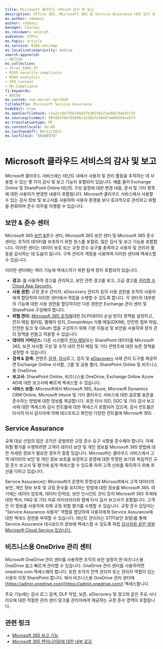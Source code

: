 ```yaml
---
title: Microsoft 클라우드 서비스의 감사 및 보고
description: Office 365, Microsoft 365 및 Service Assurance 내의 감사 및 보고 기능에 대한 개요입니다.
ms.author: robmazz
author: robmazz
manager: laurawi
ms.reviewer: sosstah
audience: ITPro
ms.topic: article
ms.service: O365-seccomp
ms.localizationpriority: medium
search.appverid:
- MET150
ms.collection:
- Strat_O365_IP
- M365-security-compliance
- M365-analytics
- SPO_Content
- MS-Compliance
f1.keywords:
- NOCSH
ms.custom: seo-marvel-apr2020
titleSuffix: Microsoft Service Assurance
hideEdit: true
ms.openlocfilehash: c1a2cc9e770678683fb3823da73ed667de6d1f2b
ms.sourcegitcommit: 997dd3f66f65686c2e38b7e30e67add426dce5f3
ms.translationtype: MT
ms.contentlocale: ko-KR
ms.lasthandoff: 09/12/2021
ms.locfileid: "59160374"
---
```

# <a name="auditing-and-reporting-in-microsoft-cloud-services"></a>Microsoft 클라우드 서비스의 감사 및 보고

Microsoft 클라우드 서비스에는 테넌트 내에서 사용자 및 관리 활동을 추적하는 데 사용할 수 있는 몇 가지 감사 및 보고 기능이 포함되어 있습니다. 예를 들어 Exchange Online 및 SharePoint Online 테넌트 구성 설정에 대한 변경 내용, 문서 및 기타 항목에 대한 사용자가 변경한 내용이 포함됩니다. Microsoft 클라우드 서비스에서 사용할 수 있는 감사 정보 및 보고서를 사용하여 사용자 환경을 보다 효과적으로 관리하고 위험을 완화하며 준수 의무를 이행할 수 있습니다.

## <a name="security--compliance-centers"></a>보안 & 준수 센터

Microsoft 365 [보안 &](https://protection.office.com)준수 센터, Microsoft 365 [](https://security.microsoft.com)보안 센터 및 Microsoft 365 [](https://compliance.microsoft.com) 준수 센터는 조직의 데이터를 보호하기 위한 원스톱 포털로, 많은 감사 및 보고 기능을 포함합니다. 이러한 센터는 데이터 보호 또는 규정 준수 요구를 충족하고 사용자 및 관리자 활동을 감사하는 데 도움이 됩니다. 구독 관리자 계정을 사용하여 이러한 센터에 액세스할 수 있습니다.

이러한 센터에는 여러 기능에 액세스하기 위한 탐색 창이 포함되어 있습니다.

- **경고:** 를 사용하여 경고를 관리하고, 보안 관련 경고를 보고, 고급 경고를 [관리할 수 Cloud App Security.](/cloud-app-security/what-is-cloud-app-security)
- **사용 권한:** 규정 준수 [](/microsoft-365/security/office-365-security/grant-access-to-the-security-and-compliance-center) 관리자, eDiscovery 관리자 등의 사용 권한을 조직의 사용자에게 할당하여 이러한 센터에서 작업을 수행할 수 있도록 합니다. 각 센터의 대부분의 기능에 대한 사용 권한을 할당하지만 다른 권한은 Exchange 관리 센터 및 SharePoint 구성해야 합니다.
- **위협 관리:** [Microsoft 365 조직에](https://support.microsoft.com/office/overview-of-basic-mobility-and-security-for-microsoft-365-faa7d8e5-645d-4d59-839c-c8d4c1869e4a)대한 DLP(데이터 손실 방지) 정책을 설정하고, [](/microsoft-365/compliance/data-loss-prevention-policies) 전자 메일 필터링, 맬웨어 방지, DomainKeys 식별 메일(DKIM), 안전한 첨부 파일, 안전한 링크 및 OAuth 앱을 구성하기 위해 기본 이동성 및 보안을 사용하여 장치 관리 정책을 만들고 적용할 수 있습니다.
- **데이터 거버넌스:** 다른 시스템의 [전자 메일](https://support.office.com/article/Import-PST-files-or-SharePoint-data-to-Office-365-ba688e0a-0fcb-4bd7-8e57-2b669564ea84)또는 SharePoint 데이터를 Microsoft 365, 보관 사서함 [](https://support.office.com/article/Enable-archive-mailboxes-in-the-Office-365-Security-Compliance-Center-268a109e-7843-405b-bb3d-b9393b2342ce)구성 및 조직 [](/microsoft-365/compliance/retention-policies) 내의 전자 메일 및 기타 콘텐츠에 대한 보존 정책을 설정할 수 있습니다.
- **검색 & 검색:** 콘텐츠 [검색,](https://support.office.com/article/Run-a-Content-Search-in-the-Office-365-Security-Compliance-Center-61852fd9-fe8a-4880-a339-cb19ed3bff4a) [감사](https://support.office.com/article/Search-the-audit-log-in-the-Office-365-Security-Compliance-Center-0d4d0f35-390b-4518-800e-0c7ec95e946c)로그, 검지 및 [eDiscovery](https://support.office.com/article/Manage-eDiscovery-cases-in-the-Office-365-Security-Compliance-Center-edea80d6-20a7-40fb-b8c4-5e8c8395f6da) 사례 관리 도구를 제공하면 Exchange Online 사서함, 그룹 및 공용 폴더, SharePoint Online 및 비즈니스용 OneDrive.
- **보고서:** SharePoint Online, [](https://support.office.com/article/Reports-in-the-Office-365-Security-Compliance-Center-7acd33ce-1ec8-49fb-b625-43bac7b58c5a) 비즈니스용 OneDrive, Exchange Online Azure AD에 대한 보고서에 빠르게 액세스할 수 있습니다.
- **서비스 보증:** Microsoft에서 Microsoft 365, Azure, Microsoft Dynamics CRM Online, Microsoft Intune 및 기타 클라우드 서비스에 대한 글로벌 표준을 준수하는 방법에 대한 정보를 제공합니다. 또한 타사 ISO, SOC 및 기타 감사 보고서에 대한 액세스와 감사 컨트롤에 대한 액세스가 포함되어 있으며, 감사 컨트롤은 타사의 타사 감사자에 의해 테스트되고 확인된 다양한 컨트롤에 Microsoft 365.

## <a name="service-assurance"></a>Service Assurance

규제 대상 산업의 많은 조직은 광범위한 규정 준수 요구 사항을 준수해야 합니다. 자체 위험 평가를 수행하려면 고객이 데이터 보안 및 개인 정보를 Microsoft 365 방법에 대한 자세한 정보가 필요한 경우가 종종 있습니다. Microsoft는 클라우드 서비스에서 고객 데이터의 보안 및 개인 정보 보호를 보장하고 운영에 대한 투명한 보기와 독립적인 규정 준수 보고서 및 평가에 쉽게 액세스할 수 있도록 하여 고객 신뢰를 획득하기 위해 최선을 다하고 있습니다.

Service Assurance는 Microsoft가 운영의 투명성과 Microsoft에서 고객 데이터의 보안, 개인 정보 보호 및 규정 준수를 유지하는 방법에 대한 정보를 Microsoft 365. 여기에는 데이터 암호화, 데이터 탄력성, 보안 인시던트 관리 등의 Microsoft 365 주제에 대한 백서, FAQ 및 기타 자료 라이브러리와 함께 타사 감사 보고서가 포함됩니다. 고객은 이 정보를 사용하여 자체 규정 위험 평가를 수행할 수 있습니다. 규정 준수 담당자는 "Service Assurance 사용자" 역할을 할당하여 사용자에게 Service Assurance에 대한 액세스 권한을 부여할 수 있습니다. 테넌트 관리자는 STP(보안 포털)를 통해 Service Assurance 대시보드의 정보에 액세스할 수 있도록 독립 [감사자와 같은 외부 Microsoft Cloud Service 있습니다.](https://aka.ms/STP)

## <a name="onedrive-for-business-admin-center"></a>비즈니스용 OneDrive 관리 센터

Microsoft OneDrive 관리 센터를 사용하면 조직의 보안 설정이 한 비즈니스용 OneDrive 쉽고 빠르게 관리할 수 있습니다. OneDrive 관리 센터를 사용하려면 onedrive.com 액세스해야 합니다. 또한 조직의 전역 관리자 또는 관리자 역할이 있는 사용자 지정 SharePoint 합니다. 에서 비즈니스용 OneDrive 관리 센터에 [https://admin.onedrive.com](https://admin.onedrive.com/) 액세스합니다.

주요 기능에는 감사 로그 검색, DLP 작업, 보존, eDiscovery 및 경고와 같은 주요 시나리오에 대한 적절한 관리 센터 링크를 관리자에게 제공하는 규정 준수 영역이 포함됩니다.

## <a name="related-links"></a>관련 링크

- [Microsoft 365 보고 기능](assurance-reporting-features.md)
- [Microsoft 365 엔지니어링에 대한 내부 로깅](assurance-internal-logging.md)

